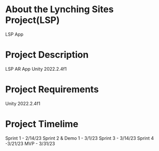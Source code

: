 # About the Lynching Sites Project(LSP)
 LSP App

# Project Description
 LSP AR App Unity 2022.2.4f1
 
 # Project Requirements
Unity 2022.2.4f1

 # Project Timelime
Sprint 1 - 2/14/23
Sprint 2 & Demo 1 - 3/1/23
Sprint 3 - 3/14/23
Sprint 4 -3/21/23
MVP - 3/31/23
